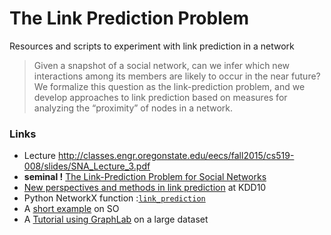 # The Link Prediction Problem

Resources and scripts to experiment with link prediction in a network 

> Given a snapshot of a social network, can we infer which new interactions among its members are likely to occur in the near future? We formalize this question as the link-prediction problem, and we develop approaches to link prediction based on measures for analyzing the “proximity” of nodes in a network.

### Links 

* Lecture http://classes.engr.oregonstate.edu/eecs/fall2015/cs519-008/slides/SNA_Lecture_3.pdf
* **seminal !** [The Link-Prediction Problem for Social Networks](http://cs.carleton.edu/faculty/dlibenno/papers/link-prediction/link.pdf)
* [New perspectives and methods in link prediction](https://www3.nd.edu/~dial/publications/lichtenwalter2010new.pdf) at KDD10
* Python NetworkX function :[```link_prediction``` ](https://networkx.github.io/documentation/development/reference/algorithms.link_prediction.html)
* A [short example](http://stackoverflow.com/questions/27462803/python-networkx-link-prediction-with-adamic-adar-index) on SO
* A [Tutorial using GraphLab](https://dato.com/learn/gallery/notebooks/link_prediction.html) on a large dataset
